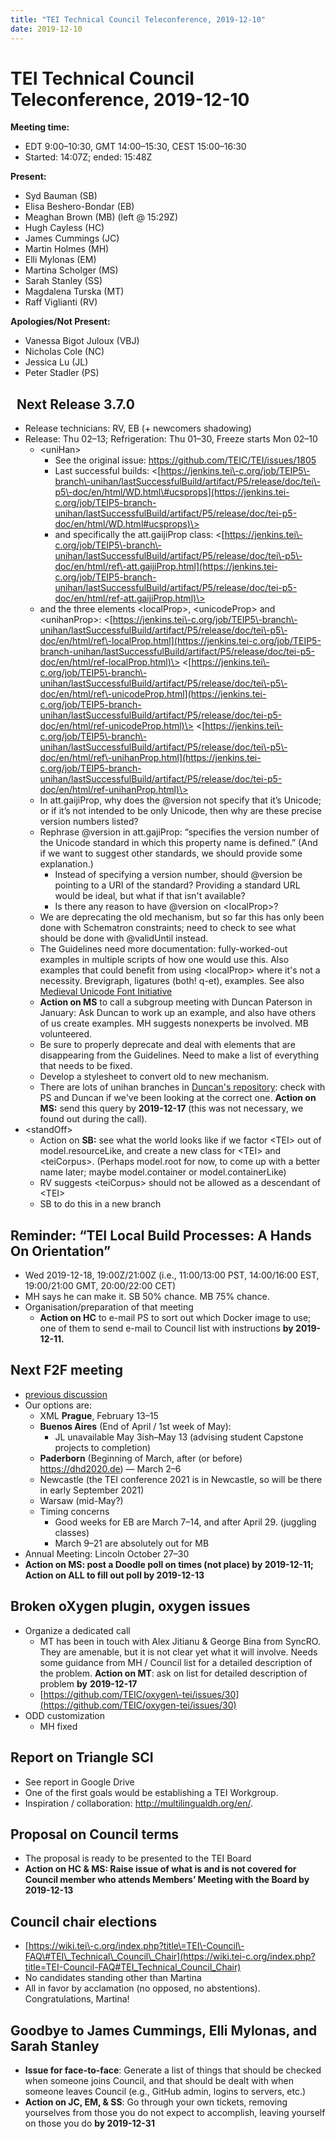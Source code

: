 ```yaml
---
title: "TEI Technical Council Teleconference, 2019-12-10"
date: 2019-12-10
---
```

# TEI Technical Council Teleconference, 2019-12-10
**Meeting time:**


* EDT 9:00–10:30, GMT 14:00–15:30, CEST 15:00–16:30
* Started: 14:07Z; ended: 15:48Z


**Present:**
* Syd Bauman (SB)
* Elisa Beshero\-Bondar (EB)
* Meaghan Brown (MB) (left @ 15:29Z)
* Hugh Cayless (HC)
* James Cummings (JC)
* Martin Holmes (MH)
* Elli Mylonas (EM)
* Martina Scholger (MS)
* Sarah Stanley (SS)
* Magdalena Turska (MT)
* Raff Viglianti (RV)


**Apologies/Not Present:**
* Vanessa Bigot Juloux (VBJ)
* Nicholas Cole (NC)
* Jessica Lu (JL)
* Peter Stadler (PS)


 
Next Release 3\.7\.0
--------------------


* Release technicians: RV, EB (\+ newcomers shadowing)
* Release: Thu 02–13; Refrigeration: Thu 01–30, Freeze starts Mon 02–10
	+ \<uniHan\>
		- See the original issue: <https://github.com/TEIC/TEI/issues/1805>
		- Last successful builds:
		\<[https://jenkins.tei\-c.org/job/TEIP5\-branch\-unihan/lastSuccessfulBuild/artifact/P5/release/doc/tei\-p5\-doc/en/html/WD.html\#ucsprops](https://jenkins.tei-c.org/job/TEIP5-branch-unihan/lastSuccessfulBuild/artifact/P5/release/doc/tei-p5-doc/en/html/WD.html#ucsprops)\>
		- and specifically the att.gaijiProp class: \<[https://jenkins.tei\-c.org/job/TEIP5\-branch\-unihan/lastSuccessfulBuild/artifact/P5/release/doc/tei\-p5\-doc/en/html/ref\-att.gaijiProp.html](https://jenkins.tei-c.org/job/TEIP5-branch-unihan/lastSuccessfulBuild/artifact/P5/release/doc/tei-p5-doc/en/html/ref-att.gaijiProp.html)\>
	+ and the three elements \<localProp\>, \<unicodeProp\> and \<unihanProp\>:
	\<[https://jenkins.tei\-c.org/job/TEIP5\-branch\-unihan/lastSuccessfulBuild/artifact/P5/release/doc/tei\-p5\-doc/en/html/ref\-localProp.html](https://jenkins.tei-c.org/job/TEIP5-branch-unihan/lastSuccessfulBuild/artifact/P5/release/doc/tei-p5-doc/en/html/ref-localProp.html)\>
	\<[https://jenkins.tei\-c.org/job/TEIP5\-branch\-unihan/lastSuccessfulBuild/artifact/P5/release/doc/tei\-p5\-doc/en/html/ref\-unicodeProp.html](https://jenkins.tei-c.org/job/TEIP5-branch-unihan/lastSuccessfulBuild/artifact/P5/release/doc/tei-p5-doc/en/html/ref-unicodeProp.html)\>
	\<[https://jenkins.tei\-c.org/job/TEIP5\-branch\-unihan/lastSuccessfulBuild/artifact/P5/release/doc/tei\-p5\-doc/en/html/ref\-unihanProp.html](https://jenkins.tei-c.org/job/TEIP5-branch-unihan/lastSuccessfulBuild/artifact/P5/release/doc/tei-p5-doc/en/html/ref-unihanProp.html)\>
	+ In att.gaijiProp, why does the @version not specify that it’s Unicode; or if it’s not intended to be only Unicode, then why are these precise version numbers listed?
	+ Rephrase @version in att.gajiProp: “specifies the version number of  the Unicode standard in which this property name is defined.” (And if we want to suggest other standards, we should provide some explanation.)
		- Instead of specifying a version number, should @version be pointing to a URI of the standard? Providing a standard URL would be ideal, but what if that isn't available?
		- Is there any reason to have @version on \<localProp\>?
	+ We are deprecating the old mechanism, but so far this has only been done with Schematron constraints; need to check to see what should be done with @validUntil instead.
	+ The Guidelines need more documentation: fully\-worked\-out examples in multiple scripts of how one would use this. Also examples that could benefit from using \<localProp\> where it's not a necessity. Brevigraph, ligatures (both! q\-et), examples. See also [Medieval Unicode Font Initiative](https://skaldic.abdn.ac.uk/m.php?p=mufi)
	+ **Action on MS** to call a subgroup meeting with Duncan Paterson in January: Ask Duncan to work up an example, and also have others of us create examples. MH suggests nonexperts be involved. MB volunteered.
	+ Be sure to properly deprecate and deal with elements that are disappearing from the Guidelines. Need to make a list of everything that needs to be fixed.
	+ Develop a stylesheet to convert old to new mechanism.
	+ There are lots of unihan branches in [Duncan's repository](https://github.com/duncdrum/TEI): check with PS and Duncan if we've been looking at the correct one. **Action on MS:** send this query by **2019\-12\-17** (this was not necessary, we found out during the call).
* \<standOff\>
	+ Action on **SB:** see what the world looks like if we factor \<TEI\> out of model.resourceLike, and create a new class for \<TEI\> and \<teiCorpus\>. (Perhaps model.root for now, to come up with a better name later; maybe model.container or model.containerLike)
	+ RV suggests \<teiCorpus\> should not be allowed as a descendant of \<TEI\>
	+ SB to do this in a new branch


Reminder: “TEI Local Build Processes: A Hands On Orientation”
-------------------------------------------------------------


* Wed 2019\-12\-18, 19:00Z/21:00Z (i.e., 11:00/13:00 PST, 14:00/16:00 EST, 19:00/21:00 GMT, 20:00/22:00 CET)
* MH says he can make it. SB 50% chance. MB 75% chance.
* Organisation/preparation of that meeting
	+ **Action on HC** to e\-mail PS to sort out which Docker image to use; one of them to send e\-mail to Council list with instructions **by 2019\-12\-11\.**


Next F2F meeting
----------------


* [previous discussion](https://tei-c.org/activities/council/meetings/tei-technical-council-teleconference-2019-11-19/)
* Our options are:
	+ XML **Prague**, February 13–15
	+ **Buenos Aires** (End of April / 1st week of May):
		- JL unavailable May 3ish–May 13 (advising student Capstone projects to completion)
	+ **Paderborn** (Beginning of March, after (or before) [https://dhd2020\.de](https://dhd2020.de)) — March 2–6
	+ Newcastle (the TEI conference 2021 is in Newcastle, so will be there in early September 2021\)
	+ Warsaw (mid\-May?)
	+ Timing concerns
		- Good weeks for EB are March 7–14, and after April 29\. (juggling classes)
		- March 9–21 are absolutely out for MB
* Annual Meeting: Lincoln October 27–30
* **Action on MS: post a Doodle poll on times (not place) by 2019\-12\-11; Action on ALL to fill out poll by 2019\-12\-13**


Broken oXygen plugin, oxygen issues
-----------------------------------


* Organize a dedicated call
	+ MT has been in touch with Alex Jitianu \& George Bina from SyncRO. They are amenable, but it is not clear yet what it will involve. Needs some guidance from MH / Council list for a detailed description of the problem. **Action on MT**: ask on list for detailed description of problem **by** **2019\-12\-17**
	+ [https://github.com/TEIC/oxygen\-tei/issues/30](https://github.com/TEIC/oxygen-tei/issues/30)
* ODD customization
	+ MH fixed


Report on Triangle SCI
----------------------


* See report in Google Drive
* One of the first goals would be establishing a TEI Workgroup.
* Inspiration / collaboration: <http://multilingualdh.org/en/>.


Proposal on Council terms
-------------------------


* The proposal is ready to be presented to the TEI Board
* **Action on HC \& MS: Raise issue of what is and is not covered for Council member who attends Members’ Meeting with the Board by 2019\-12\-13**


Council chair elections
-----------------------


* [https://wiki.tei\-c.org/index.php?title\=TEI\-Council\-FAQ\#TEI\_Technical\_Council\_Chair](https://wiki.tei-c.org/index.php?title=TEI-Council-FAQ#TEI_Technical_Council_Chair)
* No candidates standing other than Martina
* All in favor by acclamation (no opposed, no abstentions). Congratulations, Martina!


Goodbye to James Cummings, Elli Mylonas, and Sarah Stanley
----------------------------------------------------------


* **Issue for face\-to\-face**: Generate a list of things that should be checked when someone joins Council, and that should be dealt with when someone leaves Council (e.g., GitHub admin, logins to servers, etc.)
* **Action on JC, EM, \& SS**: Go through your own tickets, removing yourselves from those you do not expect to accomplish, leaving yourself on those you do **by 2019\-12\-31**


 